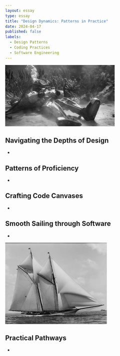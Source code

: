 ```yaml
---
layout: essay
type: essay
title: "Design Dynamics: Patterns in Practice"
date: 2024-04-17
published: false
labels:
  - Design Patterns
  - Coding Practices
  - Software Engineering
---
```


<img width="350px" 
     class="rounded float-start pe-4" 
     src="../img/dynamics/chill-diving-suit.jpeg" >

## Navigating the Depths of Design

*

## Patterns of Proficiency

*


## Crafting Code Canvases

*

## Smooth Sailing through Software 

*

<img width="325px" 
     class="rounded float-start pe-4" 
     src="../img/dynamics/sailboat.jpg" >

## Practical Pathways 

*

